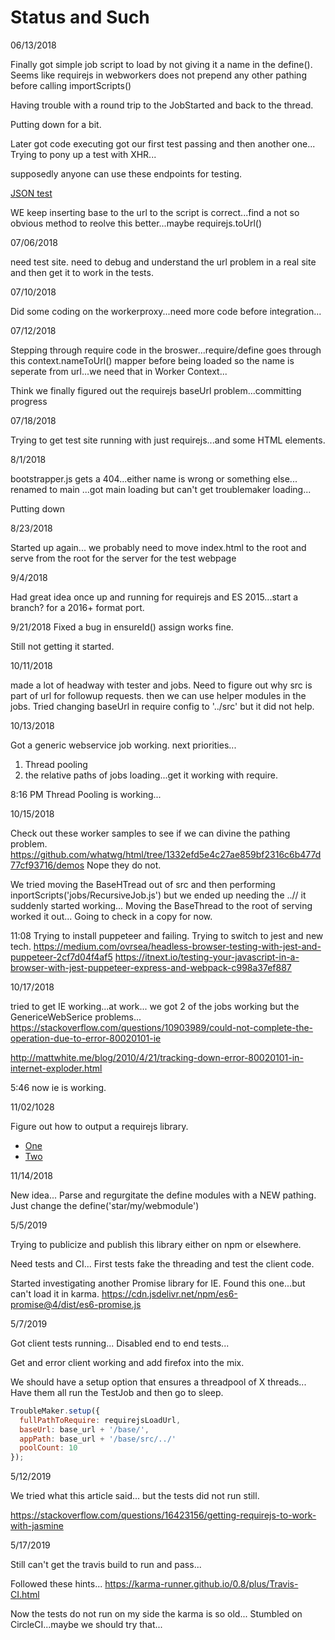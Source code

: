 
# Status and Such

06/13/2018

Finally got simple job script to load by not giving it a name in the define().
Seems like requirejs in webworkers does not prepend any other pathing before calling importScripts()

Having trouble with a round trip to the JobStarted and back to the thread.

Putting down for a bit.

Later got code executing got our first test passing and then another one...
Trying to pony up a test with XHR...

supposedly anyone can use these endpoints for testing.

[JSON test](http://www.jsontest.com/)

WE keep inserting base to the url to the script is correct...find a not so obvious method to reolve this better...maybe requirejs.toUrl()


07/06/2018

need test site.
need to debug and understand the url problem in a real site and then get it to work in the tests.

07/10/2018

Did some coding on the workerproxy...need more code before integration...

07/12/2018

Stepping through require code in the broswer...require/define goes through this context.nameToUrl() mapper before being loaded so the name is seperate from url...we need that in Worker Context...

Think we finally figured out the requirejs baseUrl problem...committing progress

07/18/2018

Trying to get test site running with just requirejs...and some HTML elements.

8/1/2018

bootstrapper.js gets a 404...either name is wrong or something else...
renamed to main ...got main loading but can't get troublemaker loading...

Putting down

8/23/2018

Started up again...
we probably need to move index.html to the root and serve from the root for the server for the test webpage

9/4/2018

Had great idea once up and running for requirejs and ES 2015...start a branch? for a 2016+ format port.

9/21/2018
Fixed a bug in ensureId()
assign works fine.

Still not getting it started.

10/11/2018

made a lot of headway with tester and jobs.
Need to figure out why src is part of url for followup requests.
then we can use helper modules in the jobs.
Tried changing baseUrl in require config to '../src' but it did not help.

10/13/2018

Got a generic webservice job working.
next priorities...
1. Thread pooling
2. the relative paths of jobs loading...get it working with require.

8:16 PM Thread Pooling is working...

10/15/2018

Check out these worker samples to see if we can divine the pathing problem.
https://github.com/whatwg/html/tree/1332efd5e4c27ae859bf2316c6b477d77cf93716/demos
Nope they do not.

We tried moving the BaseHTread out of src and then performing inportScripts('jobs/RecursiveJob.js')
but we ended up needing the ..//
it suddenly started working...
Moving the BaseThread to the root of serving worked it out...
Going to check in a copy for now.

11:08
Trying to install puppeteer and failing.
Trying to switch to jest and new tech.
https://medium.com/ovrsea/headless-browser-testing-with-jest-and-puppeteer-2cf7d04f4af5
https://itnext.io/testing-your-javascript-in-a-browser-with-jest-puppeteer-express-and-webpack-c998a37ef887

10/17/2018

tried to get IE working...at work...
we got 2 of the jobs working but the GenericeWebSerice problems...
https://stackoverflow.com/questions/10903989/could-not-complete-the-operation-due-to-error-80020101-ie

http://mattwhite.me/blog/2010/4/21/tracking-down-error-80020101-in-internet-exploder.html

5:46
now ie is working.

11/02/1028

Figure out how to output a requirejs library.

+ [One](https://www.sitepoint.com/building-library-with-requirejs/)
+ [Two](http://spadgos.github.io/blog/2013/10/19/using-requirejs-and-make-for-standalone-libraries/)


11/14/2018

New idea...
Parse and regurgitate the define modules with a NEW pathing.
Just change the define('star/my/webmodule')

5/5/2019

Trying to publicize and publish this library either on npm or elsewhere.

Need tests and CI...
First tests fake the threading and test the client code.

Started investigating another Promise library for IE.
Found this one...but can't load it in karma.
https://cdn.jsdelivr.net/npm/es6-promise@4/dist/es6-promise.js

5/7/2019

Got client tests running...
Disabled end to end tests...

Get and error client working and add firefox into the mix.

We should have a setup option that ensures a threadpool of X threads...
Have them all run the TestJob and then go to sleep.

```Javascript
TroubleMaker.setup({
  fullPathToRequire: requirejsLoadUrl,
  baseUrl: base_url + '/base/',
  appPath: base_url + '/base/src/../'
  poolCount: 10
});
```

5/12/2019

We tried what this article said... but the tests did not run still.

https://stackoverflow.com/questions/16423156/getting-requirejs-to-work-with-jasmine

5/17/2019

Still can't get the travis build to run and pass...

Followed these hints...
https://karma-runner.github.io/0.8/plus/Travis-CI.html

Now the tests do not run on my side the karma is so old...
Stumbled on CircleCI...maybe we should try that...
